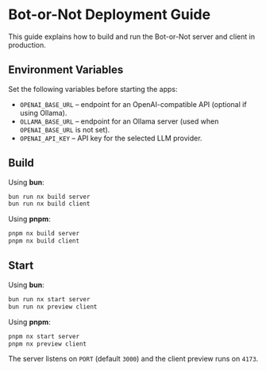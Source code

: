 # Bot-or-Not Deployment Guide

This guide explains how to build and run the Bot-or-Not server and client in production.

## Environment Variables

Set the following variables before starting the apps:

- `OPENAI_BASE_URL` – endpoint for an OpenAI-compatible API (optional if using Ollama).
- `OLLAMA_BASE_URL` – endpoint for an Ollama server (used when `OPENAI_BASE_URL` is not set).
- `OPENAI_API_KEY` – API key for the selected LLM provider.

## Build

Using **bun**:

```bash
bun run nx build server
bun run nx build client
```

Using **pnpm**:

```bash
pnpm nx build server
pnpm nx build client
```

## Start

Using **bun**:

```bash
bun run nx start server
bun run nx preview client
```

Using **pnpm**:

```bash
pnpm nx start server
pnpm nx preview client
```

The server listens on `PORT` (default `3000`) and the client preview runs on `4173`.
